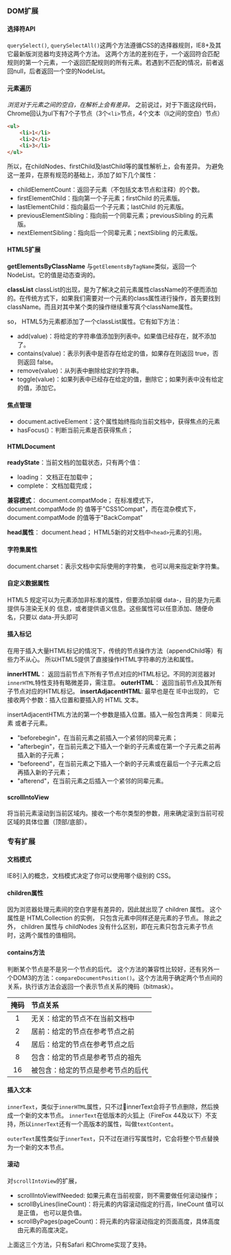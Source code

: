 ### DOM扩展


#### 选择符API
`querySelect()`, `querySelectAll()`这两个方法遵循CSS的选择器规则，IE8+及其它最新版浏览器均支持这两个方法。
这两个方法的差别在于，一个返回符合匹配规则的第一个元素，一个返回匹配规则的所有元素。若遇到不匹配的情况，前者返回null，后者返回一个空的NodeList。

#### 元素遍历
*浏览对于元素之间的空白，在解析上会有差异。*
之前说过，对于下面这段代码，Chrome回认为ul下有7个子节点（3个`<li>`节点，4个文本（li之间的空白）节点）

```html 
<ul>
    <li>1</li>
    <li>2</li>
    <li>3</li>
</ul>
```

所以，在childNodes、firstChild及lastChild等的属性解析上，会有差异。
为避免这一差异，在原有规范的基础上，添加了如下几个属性：

- childElementCount：返回子元素（不包括文本节点和注释）的个数。 
- firstElementChild：指向第一个子元素；firstChild 的元素版。 
- lastElementChild：指向最后一个子元素；lastChild 的元素版。 
- previousElementSibling：指向前一个同辈元素；previousSibling 的元素版。 
- nextElementSibling：指向后一个同辈元素；nextSibling 的元素版。

#### HTML5扩展

**getElementsByClassName**
与`getElementsByTagName`类似，返回一个NodeList。它的值是动态查询的。

**classList**
classList的出现，是为了解决之前元素属性className的不便而添加的。在传统方式下，如果我们需要对一个元素的class属性进行操作，首先要找到className。而且对其中某个类的操作继续重写真个className属性。

so， HTML5为元素都添加了一个classList属性。它有如下方法：

- add(value)：将给定的字符串值添加到列表中。如果值已经存在，就不添加了。 
- contains(value)：表示列表中是否存在给定的值，如果存在则返回 true，否则返回 false。 
- remove(value)：从列表中删除给定的字符串。 
- toggle(value)：如果列表中已经存在给定的值，删除它；如果列表中没有给定的值，添加它。 

#### 焦点管理

- document.activeElement：这个属性始终指向当前文档中，获得焦点的元素
- hasFocus()：判断当前元素是否获得焦点；

#### HTMLDocument

**readyState**：当前文档的加载状态，只有两个值：

- loading： 文档正在加载中；
- complete： 文档加载完成；

**兼容模式**： document.compatMode；
在标准模式下，document.compatMode 的 值等于"CSS1Compat"，而在混杂模式下，document.compatMode 的值等于"BackCompat"

**head属性**： document.head；
HTML5新的对文档中`<head>`元素的引用。


#### 字符集属性
document.charset：表示文档中实际使用的字符集， 也可以用来指定新字符集。

#### 自定义数据属性
HTML5 规定可以为元素添加非标准的属性，但要添加前缀 data-，目的是为元素提供与渲染无关的 信息，或者提供语义信息。这些属性可以任意添加、随便命名，只要以 data-开头即可

#### 插入标记
在用于插入大量HTML标记的情况下，传统的节点操作方法（appendChild等）有些力不从心。
所以HTML5提供了直接操作HTML字符串的方法和属性。

**innerHTML**： 返回当前节点下所有子节点对应的HTML标记。不同的浏览器对`innerHTML`特性支持有略微差异，需注意。
**outerHTML**： 返回当前节点及其所有子节点对应的HTML标记。
**insertAdjacentHTML**: 最早也是在 IE中出现的， 它接收两个参数：插入位置和要插入的 HTML 文本。

insertAdjacentHTML方法的第一个参数是插入位置。插入一般包含两类： 同辈元素 或者子元素。

- "beforebegin"，在当前元素之前插入一个紧邻的同辈元素； 
- "afterbegin"，在当前元素之下插入一个新的子元素或在第一个子元素之前再插入新的子元素； 
- "beforeend"，在当前元素之下插入一个新的子元素或在最后一个子元素之后再插入新的子元素； 
- "afterend"，在当前元素之后插入一个紧邻的同辈元素。

#### scrollIntoView
将当前元素滚动到当前区域内。接收一个布尔类型的参数，用来确定滚到当前可视区域的具体位置（顶部/底部）。

### 专有扩展

#### 文档模式
IE8引入的概念，文档模式决定了你可以使用哪个级别的 CSS。

#### children属性
因为浏览器处理元素间的空白字是有差异的，因此就出现了 children 属性。 这个属性是 HTMLCollection 的实例， 只包含元素中同样还是元素的子节点。 除此之外， children 属性与 childNodes 没有什么区别，即在元素只包含元素子节点时，这两个属性的值相同。

#### contains方法
判断某个节点是不是另一个节点的后代。
这个方法的兼容性比较好，还有另外一个DOM3的方法：`compareDocumentPosition()`。这个方法用于确定两个节点间的关系，执行该方法会返回一个表示节点关系的掩码（bitmask）。

| 掩码 |  节点关系|
|:----:|:----|
| 1 | 无关：给定的节点不在当前文档中 |
| 2 | 居前：给定的节点在参考节点之前 |
| 4 | 居后：给定的节点在参考节点之后 |
| 8 | 包含：给定的节点是参考节点的祖先 |
| 16 | 被包含：给定的节点是参考节点的后代 |

#### 插入文本
`innerText`，类似于`innerHTML`属性，只不过innerText会将子节点删除，然后换成一个新的文本节点。
`innerText`在低版本的火狐上（FireFox 44及以下）不支持，所以`innerText`还有一个高版本的属性，叫做`textContent`。

`outerText`属性类似于`innerText`，只不过在进行写属性时，它会将整个节点替换为一个新的文本节点。


#### 滚动
对`scrollIntoView`的扩展，

- scrollIntoViewIfNeeded: 如果元素在当前视窗，则不需要做任何滚动操作；
- scrollByLines(lineCount)：将元素的内容滚动指定的行高，lineCount 值可以是正值， 也可以是负值。
- scrollByPages(pageCount)：将元素的内容滚动指定的页面高度，具体高度由元素的高度决定。

上面这三个方法，只有Safari 和Chrome实现了支持。